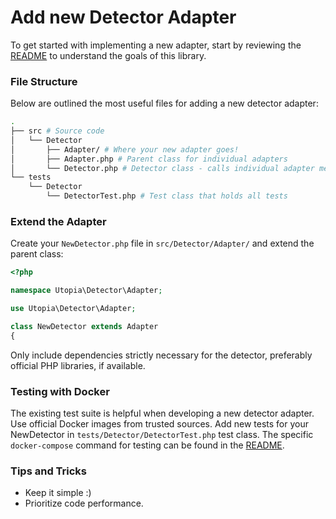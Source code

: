 # Add new Detector Adapter

To get started with implementing a new adapter, start by reviewing the [README](/README.md) to understand the goals of this library.

### File Structure

Below are outlined the most useful files for adding a new detector adapter: 

```bash
.
├── src # Source code
│   └── Detector
│       ├── Adapter/ # Where your new adapter goes!
│       ├── Adapter.php # Parent class for individual adapters
│       └── Detector.php # Detector class - calls individual adapter methods
└── tests
    └── Detector
        └── DetectorTest.php # Test class that holds all tests
```


### Extend the Adapter

Create your `NewDetector.php` file in `src/Detector/Adapter/` and extend the parent class:

```php
<?php

namespace Utopia\Detector\Adapter;

use Utopia\Detector\Adapter;

class NewDetector extends Adapter
{
```

Only include dependencies strictly necessary for the detector, preferably official PHP libraries, if available.

### Testing with Docker 

The existing test suite is helpful when developing a new detector adapter. Use official Docker images from trusted sources. Add new tests for your NewDetector in `tests/Detector/DetectorTest.php` test class. The specific `docker-compose` command for testing can be found in the [README](/README.md#tests).

### Tips and Tricks

- Keep it simple :)
- Prioritize code performance.
